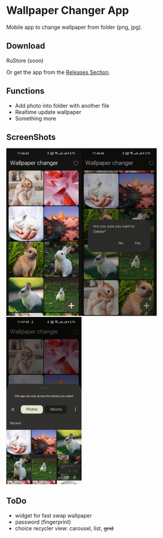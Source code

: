 # Wallpaper Changer App

Mobile app to change wallpaper from folder (png, jpg).

## Download

RuStore (soon)

Or get the app from the [Releases Section](https://github.com/krolchonok/WallpaperChanger/releases/latest).
## Functions
- Add photo into folder with another file
- Realtime update wallpaper
- Something more
## ScreenShots
<img src="https://github.com/krolchonok/imaginashen/blob/main/photo_2024-05-22_23-52-24.jpg" width="200"><img src="https://github.com/krolchonok/imaginashen/blob/main/photo_2024-05-22_23-52-29.jpg" width="200"><img src="https://github.com/krolchonok/imaginashen/blob/main/photo_2024-05-22_23-52-21.jpg" width="200">
## ToDo
- widget for fast swap wallpaper
- password (fingerprint)
- choice recycler view: carousel, list, ~~grid~~
